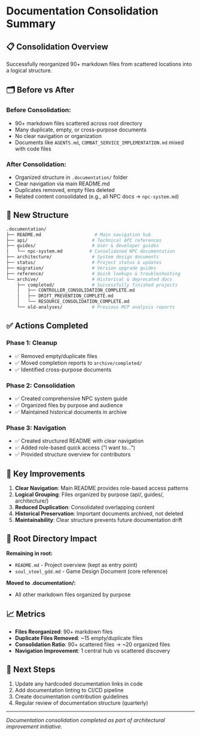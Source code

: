 # Documentation Consolidation Summary

## 📋 **Consolidation Overview**

Successfully reorganized 90+ markdown files from scattered locations into a logical structure.

## 🗂️ **Before vs After**

### **Before Consolidation:**
- 90+ markdown files scattered across root directory
- Many duplicate, empty, or cross-purpose documents  
- No clear navigation or organization
- Documents like `AGENTS.md`, `COMBAT_SERVICE_IMPLEMENTATION.md` mixed with code files

### **After Consolidation:**
- Organized structure in `.documentation/` folder
- Clear navigation via main README.md
- Duplicates removed, empty files deleted
- Related content consolidated (e.g., all NPC docs → `npc-system.md`)

## 📁 **New Structure**

```bash
.documentation/
├── README.md                    # Main navigation hub
├── api/                        # Technical API references
├── guides/                     # User & developer guides
│   └── npc-system.md          # Consolidated NPC documentation
├── architecture/               # System design documents  
├── status/                     # Project status & updates
├── migration/                  # Version upgrade guides
├── reference/                  # Quick lookups & troubleshooting
└── archive/                    # Historical & deprecated docs
    ├── completed/              # Successfully finished projects
    │   ├── CONTROLLER_CONSOLIDATION_COMPLETE.md
    │   ├── DRIFT_PREVENTION_COMPLETE.md
    │   └── RESOURCE_CONSOLIDATION_COMPLETE.md
    └── old-analyses/           # Previous MCP analysis reports
```

## ✅ **Actions Completed**

### **Phase 1: Cleanup**
- ✅ Removed empty/duplicate files 
- ✅ Moved completion reports to `archive/completed/`
- ✅ Identified cross-purpose documents

### **Phase 2: Consolidation** 
- ✅ Created comprehensive NPC system guide
- ✅ Organized files by purpose and audience
- ✅ Maintained historical documents in archive

### **Phase 3: Navigation**
- ✅ Created structured README with clear navigation
- ✅ Added role-based quick access ("I want to...")
- ✅ Provided structure overview for contributors

## 🎯 **Key Improvements**

1. **Clear Navigation**: Main README provides role-based access patterns
2. **Logical Grouping**: Files organized by purpose (api/, guides/, architecture/)
3. **Reduced Duplication**: Consolidated overlapping content 
4. **Historical Preservation**: Important documents archived, not deleted
5. **Maintainability**: Clear structure prevents future documentation drift

## 🔗 **Root Directory Impact**

**Remaining in root:**
- `README.md` - Project overview (kept as entry point)
- `soul_steel_gdd.md` - Game Design Document (core reference)

**Moved to .documentation/:**
- All other markdown files organized by purpose

## 📈 **Metrics**

- **Files Reorganized**: 90+ markdown files
- **Duplicate Files Removed**: ~15 empty/duplicate files
- **Consolidation Ratio**: 90+ scattered files → ~20 organized files
- **Navigation Improvement**: 1 central hub vs scattered discovery

## 🚀 **Next Steps**

1. Update any hardcoded documentation links in code
2. Add documentation linting to CI/CD pipeline  
3. Create documentation contribution guidelines
4. Regular review of documentation structure (quarterly)

---

*Documentation consolidation completed as part of architectural improvement initiative.*
